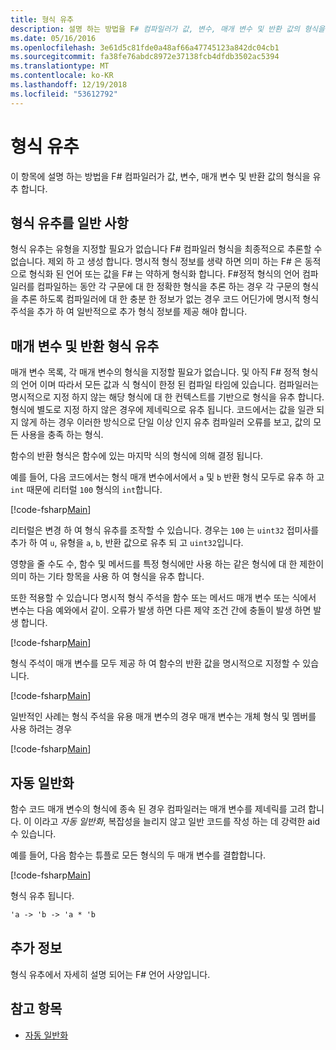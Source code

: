 ```yaml
---
title: 형식 유추
description: 설명 하는 방법을 F# 컴파일러가 값, 변수, 매개 변수 및 반환 값의 형식을 유추 합니다.
ms.date: 05/16/2016
ms.openlocfilehash: 3e61d5c81fde0a48af66a47745123a842dc04cb1
ms.sourcegitcommit: fa38fe76abdc8972e37138fcb4dfdb3502ac5394
ms.translationtype: MT
ms.contentlocale: ko-KR
ms.lasthandoff: 12/19/2018
ms.locfileid: "53612792"
---
```

# <a name="type-inference"></a>형식 유추

이 항목에 설명 하는 방법을 F# 컴파일러가 값, 변수, 매개 변수 및 반환 값의 형식을 유추 합니다.

## <a name="type-inference-in-general"></a>형식 유추를 일반 사항

형식 유추는 유형을 지정할 필요가 없습니다 F# 컴파일러 형식을 최종적으로 추론할 수 없습니다. 제외 하 고 생성 합니다. 명시적 형식 정보를 생략 하면 의미 하는 F# 은 동적으로 형식화 된 언어 또는 값을 F# 는 약하게 형식화 합니다. F#정적 형식의 언어 컴파일러를 컴파일하는 동안 각 구문에 대 한 정확한 형식을 추론 하는 경우 각 구문의 형식을 추론 하도록 컴파일러에 대 한 충분 한 정보가 없는 경우 코드 어딘가에 명시적 형식 주석을 추가 하 여 일반적으로 추가 형식 정보를 제공 해야 합니다.

## <a name="inference-of-parameter-and-return-types"></a>매개 변수 및 반환 형식 유추

매개 변수 목록, 각 매개 변수의 형식을 지정할 필요가 없습니다. 및 아직 F# 정적 형식의 언어 이며 따라서 모든 값과 식 형식이 한정 된 컴파일 타임에 있습니다. 컴파일러는 명시적으로 지정 하지 않는 해당 형식에 대 한 컨텍스트를 기반으로 형식을 유추 합니다. 형식에 별도로 지정 하지 않은 경우에 제네릭으로 유추 됩니다. 코드에서는 값을 일관 되지 않게 하는 경우 이러한 방식으로 단일 이상 인지 유추 컴파일러 오류를 보고, 값의 모든 사용을 충족 하는 형식.

함수의 반환 형식은 함수에 있는 마지막 식의 형식에 의해 결정 됩니다.

예를 들어, 다음 코드에서는 형식 매개 변수에서에서 `a` 및 `b` 반환 형식 모두로 유추 하 고 `int` 때문에 리터럴 `100` 형식의 `int`합니다.

[!code-fsharp[Main](../../../samples/snippets/fsharp/lang-ref-3/snippet301.fs)]

리터럴은 변경 하 여 형식 유추를 조작할 수 있습니다. 경우는 `100` 는 `uint32` 접미사를 추가 하 여 `u`, 유형을 `a`, `b`, 반환 값으로 유추 되 고 `uint32`입니다.

영향을 줄 수도 수, 함수 및 메서드를 특정 형식에만 사용 하는 같은 형식에 대 한 제한이 의미 하는 기타 항목을 사용 하 여 형식을 유추 합니다.

또한 적용할 수 있습니다 명시적 형식 주석을 함수 또는 메서드 매개 변수 또는 식에서 변수는 다음 예와에서 같이. 오류가 발생 하면 다른 제약 조건 간에 충돌이 발생 하면 발생 합니다.

[!code-fsharp[Main](../../../samples/snippets/fsharp/lang-ref-3/snippet302.fs)]

형식 주석이 매개 변수를 모두 제공 하 여 함수의 반환 값을 명시적으로 지정할 수 있습니다.

[!code-fsharp[Main](../../../samples/snippets/fsharp/lang-ref-3/snippet303.fs)]

일반적인 사례는 형식 주석을 유용 매개 변수의 경우 매개 변수는 개체 형식 및 멤버를 사용 하려는 경우

[!code-fsharp[Main](../../../samples/snippets/fsharp/lang-ref-3/snippet304.fs)]

## <a name="automatic-generalization"></a>자동 일반화

함수 코드 매개 변수의 형식에 종속 된 경우 컴파일러는 매개 변수를 제네릭를 고려 합니다. 이 이라고 *자동 일반화*, 복잡성을 늘리지 않고 일반 코드를 작성 하는 데 강력한 aid 수 있습니다.

예를 들어, 다음 함수는 튜플로 모든 형식의 두 매개 변수를 결합합니다.

[!code-fsharp[Main](../../../samples/snippets/fsharp/lang-ref-3/snippet305.fs)]

형식 유추 됩니다.

```fsharp
'a -> 'b -> 'a * 'b
```

## <a name="additional-information"></a>추가 정보

형식 유추에서 자세히 설명 되어는 F# 언어 사양입니다.

## <a name="see-also"></a>참고 항목

- [자동 일반화](generics/automatic-generalization.md)